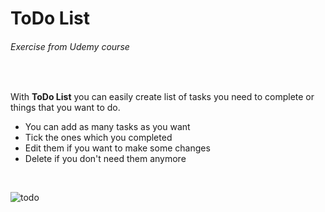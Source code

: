 # ToDo List
<h6>Exercise from Udemy course</h6>

<br>

With **ToDo List** you can easily create list of tasks you need to complete or things that you want to do.
<ul>
  <li>You can add as many tasks as you want</li>
  <li>Tick the ones which you completed</li>
  <li>Edit them if you want to make some changes</li>
  <li>Delete if you don't need them anymore</li>
</ul>

<br>

![todo](https://user-images.githubusercontent.com/93217370/162843637-fe13be99-1417-4b55-bde7-94c9a96e0031.gif)

